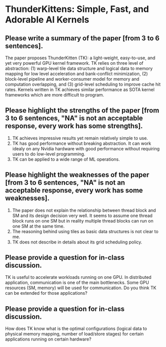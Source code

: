 # ThunderKittens: Simple, Fast, and Adorable AI Kernels

## Please write a summary of the paper [from 3 to 6 sentences].
The paper proposes ThunderKitten (TK): a light-weight, easy-to-use, and yet very powerful GPU kernel framework. TK relies on three level of abstraction: (1) warp-level tile data structure and logical data to memory mapping for low level acceleration and bank-conflict minimization, (2) block-level pipeline and worker-consumer model for memory and computation overlapping, and (3) grid-level scheduling to improve cache hit rates. Kernels written in TK achieves similar performance as SOTA kernel frameworks which are more difficult to program.

## Please highlight the strengths of the paper [from 3 to 6 sentences, "NA" is not an acceptable response, every work has some strengths].
1. TK achieves impressive results yet remain relatively simple to use.
2. TK has good performance without breaking abstraction. It can work idealy on any Nvidia hardware with good performance without requiring users to do low-level programming.
3. TK can be applied to a wide range of ML operations.

## Please highlight the weaknesses of the paper [from 3 to 6 sentences, "NA" is not an acceptable response, every work has some weaknesses].

1. The paper does not explain the relationship between thread block and SM and its design decision very well. It seems to assume one thread block runs on one SM but in reality multiple thread blocks can run on one SM at the same time.
2. The reasoning behind using tiles as basic data structures is not clear to me.
3. TK does not describe in details about its grid scheduling policy.

## Please provide a question for in-class discussion.
TK is useful to accelerate workloads running on one GPU. In distributed application, communication is one of the main bottlenecks. Some GPU resources (SM, memory) will be used for communication. Do you think TK can be extended for those applications?

## Please provide a question for in-class discussion.
How does TK know what is the optimal configurations (logical data to physical memory mapping, number of load/store stages) for certain applications running on certain hardware?

